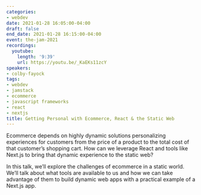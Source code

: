 ```yaml
---
categories:
- webdev
date: 2021-01-28 16:05:00-04:00
draft: false
end_date: 2021-01-28 16:15:00-04:00
event: the-jam-2021
recordings:
  youtube:
    length: '9:39'
    url: https://youtu.be/_KaEKs11zcY
speakers:
- colby-fayock
tags:
- webdev
- jamstack
- ecommerce
- javascript frameworks
- react
- nextjs
title: Getting Personal with Ecommerce, React & the Static Web
---
```



Ecommerce depends on highly dynamic solutions personalizing experiences for customers from the price of a product to the total cost of that customer’s shopping cart. How can we leverage React and tools like Next.js to bring that dynamic experience to the static web?

In this talk, we’ll explore the challenges of ecommerce in a static world. We’ll talk about what tools are available to us and how we can take advantage of them to build dynamic web apps with a practical example of a Next.js app.
